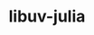 ---
title: "libuv-julia"
layout: cache
categories: [package, develop-2024-01-07]
meta: {"versions": ["1.44.2"], "compilers": ["gcc@=11.4.0"], "oss": ["ubuntu20.04"], "platforms": ["linux"], "targets": ["x86_64_v3"], "stacks": ["e4s", "root"], "num_specs": 1, "num_specs_by_stack": {"root": 1, "e4s": 1}}
spec_details: [{"hash": "gciisu6ypr7qbrdwmvm2mk2g3s7grldd", "compiler": "gcc@=11.4.0", "versions": ["1.44.2"], "os": "ubuntu20.04", "platform": "linux", "target": "x86_64_v3", "variants": ["build_system=autotools"], "stacks": ["root", "e4s"], "size": "-", "tarball": "https://binaries.spack.io/develop-2024-01-07/build_cache/linux-ubuntu20.04-x86_64_v3/gcc-11.4.0/libuv-julia-1.44.2/linux-ubuntu20.04-x86_64_v3-gcc-11.4.0-libuv-julia-1.44.2-gciisu6ypr7qbrdwmvm2mk2g3s7grldd.spack"}]
---